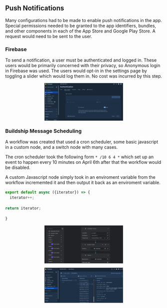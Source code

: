 ## Push Notifications

Many configurations had to be made to enable push notifications in the app. Special permissions needed to be granted to the app identifiers, bundles, and other components in each of the App Store and Google Play Store. A request would need to be sent to the user.

### Firebase

To send a notification, a user must be authenticated and logged in. These users would be primarily concerned with their privacy, so Anonymous login in Firebase was used. The users would opt-in in the settings page by toggling a slider which would log them in. No cost was incurred by this step.

<p align="center">
<img src="https://github.com/mkostandin/mkostandin/blob/main/anon-login-firebase.png" style="display:block;margin:auto;" alt="Anonymous Login" width="50%"/>
</p>

### Buildship Message Scheduling

A workflow was created that used a cron scheduler, some basic javascript in a custom node, and a switch node with many cases.

The cron scheduler took the following form ` * /10 6 4 * ` which set up an event to happen every 10 minutes on April 6th after that the workflow would be disabled.

A custom Javascript node simply took in an enviroment variable from the workflow incrememted it and then output it back as an enviroment variable.

``` javascript
export default async ({iterator}) => {
  iterator++;
  
return iterator;
  
}
```
<p align="center">
<img src="https://github.com/mkostandin/mkostandin/blob/main/buildship-notifications-cron.png" style="display:block;margin:auto;" alt="Buildship Diagram" width="50%"/>
</p>

<p align="center">
<img src="https://github.com/mkostandin/mkostandin/blob/main/cloud-message-example-firestore.png" style="display:block;margin:auto;" alt="Cloud Message Example" width="50%"/>
</p>
